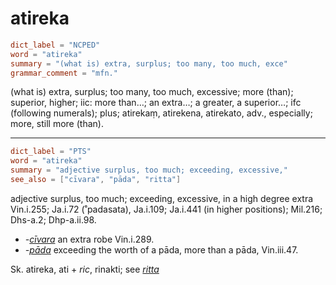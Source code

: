 # atireka

``` toml
dict_label = "NCPED"
word = "atireka"
summary = "(what is) extra, surplus; too many, too much, exce"
grammar_comment = "mfn."
```

(what is) extra, surplus; too many, too much, excessive; more (than); superior, higher; iic: more than…; an extra…; a greater, a superior…; ifc (following numerals); plus; atirekaṃ, atirekena, atirekato, adv., especially; more, still more (than).

--------------------

``` toml
dict_label = "PTS"
word = "atireka"
summary = "adjective surplus, too much; exceeding, excessive,"
see_also = ["cīvara", "pāda", "ritta"]
```

adjective surplus, too much; exceeding, excessive, in a high degree extra Vin.i.255; Ja.i.72 (˚padasata), Ja.i.109; Ja.i.441 (in higher positions); Mil.216; Dhs\-a.2; Dhp\-a.ii.98.

* *\-[cīvara](cīvara.md)* an extra robe Vin.i.289.
* *\-[pāda](pāda.md)* exceeding the worth of a pāda, more than a pāda, Vin.iii.47.

Sk. atireka, ati \+ *ric*, rinakti; see *[ritta](ritta.md)*

